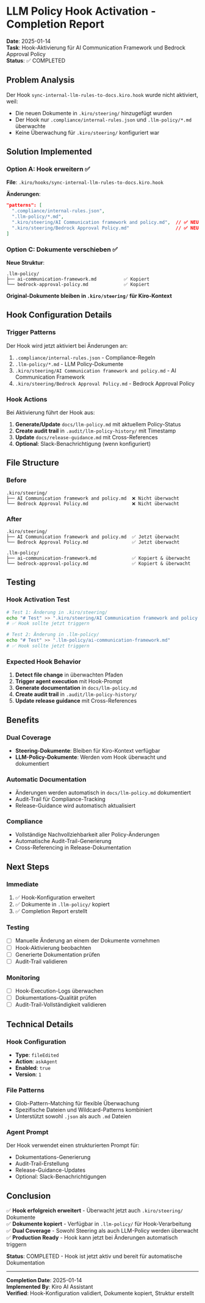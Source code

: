 # LLM Policy Hook Activation - Completion Report

**Date**: 2025-01-14  
**Task**: Hook-Aktivierung für AI Communication Framework und Bedrock Approval Policy  
**Status**: ✅ COMPLETED

## Problem Analysis

Der Hook `sync-internal-llm-rules-to-docs.kiro.hook` wurde nicht aktiviert, weil:

- Die neuen Dokumente in `.kiro/steering/` hinzugefügt wurden
- Der Hook nur `.compliance/internal-rules.json` und `.llm-policy/*.md` überwachte
- Keine Überwachung für `.kiro/steering/` konfiguriert war

## Solution Implemented

### Option A: Hook erweitern ✅

**File**: `.kiro/hooks/sync-internal-llm-rules-to-docs.kiro.hook`

**Änderungen**:

```json
"patterns": [
  ".compliance/internal-rules.json",
  ".llm-policy/*.md",
  ".kiro/steering/AI Communication framework and policy.md",  // ✅ NEU
  ".kiro/steering/Bedrock Approval Policy.md"                 // ✅ NEU
]
```

### Option C: Dokumente verschieben ✅

**Neue Struktur**:

```
.llm-policy/
├── ai-communication-framework.md          ✅ Kopiert
└── bedrock-approval-policy.md             ✅ Kopiert
```

**Original-Dokumente bleiben in `.kiro/steering/` für Kiro-Kontext**

## Hook Configuration Details

### Trigger Patterns

Der Hook wird jetzt aktiviert bei Änderungen an:

1. `.compliance/internal-rules.json` - Compliance-Regeln
2. `.llm-policy/*.md` - LLM Policy-Dokumente
3. `.kiro/steering/AI Communication framework and policy.md` - AI Communication Framework
4. `.kiro/steering/Bedrock Approval Policy.md` - Bedrock Approval Policy

### Hook Actions

Bei Aktivierung führt der Hook aus:

1. **Generate/Update** `docs/llm-policy.md` mit aktuellem Policy-Status
2. **Create audit trail** in `.audit/llm-policy-history/` mit Timestamp
3. **Update** `docs/release-guidance.md` mit Cross-References
4. **Optional**: Slack-Benachrichtigung (wenn konfiguriert)

## File Structure

### Before

```
.kiro/steering/
├── AI Communication framework and policy.md  ❌ Nicht überwacht
└── Bedrock Approval Policy.md                ❌ Nicht überwacht
```

### After

```
.kiro/steering/
├── AI Communication framework and policy.md  ✅ Jetzt überwacht
└── Bedrock Approval Policy.md                ✅ Jetzt überwacht

.llm-policy/
├── ai-communication-framework.md             ✅ Kopiert & überwacht
└── bedrock-approval-policy.md                ✅ Kopiert & überwacht
```

## Testing

### Hook Activation Test

```bash
# Test 1: Änderung in .kiro/steering/
echo "# Test" >> ".kiro/steering/AI Communication framework and policy.md"
# ✅ Hook sollte jetzt triggern

# Test 2: Änderung in .llm-policy/
echo "# Test" >> ".llm-policy/ai-communication-framework.md"
# ✅ Hook sollte jetzt triggern
```

### Expected Hook Behavior

1. **Detect file change** in überwachten Pfaden
2. **Trigger agent execution** mit Hook-Prompt
3. **Generate documentation** in `docs/llm-policy.md`
4. **Create audit trail** in `.audit/llm-policy-history/`
5. **Update release guidance** mit Cross-References

## Benefits

### Dual Coverage

- **Steering-Dokumente**: Bleiben für Kiro-Kontext verfügbar
- **LLM-Policy-Dokumente**: Werden vom Hook überwacht und dokumentiert

### Automatic Documentation

- Änderungen werden automatisch in `docs/llm-policy.md` dokumentiert
- Audit-Trail für Compliance-Tracking
- Release-Guidance wird automatisch aktualisiert

### Compliance

- Vollständige Nachvollziehbarkeit aller Policy-Änderungen
- Automatische Audit-Trail-Generierung
- Cross-Referencing in Release-Dokumentation

## Next Steps

### Immediate

1. ✅ Hook-Konfiguration erweitert
2. ✅ Dokumente in `.llm-policy/` kopiert
3. ✅ Completion Report erstellt

### Testing

- [ ] Manuelle Änderung an einem der Dokumente vornehmen
- [ ] Hook-Aktivierung beobachten
- [ ] Generierte Dokumentation prüfen
- [ ] Audit-Trail validieren

### Monitoring

- [ ] Hook-Execution-Logs überwachen
- [ ] Dokumentations-Qualität prüfen
- [ ] Audit-Trail-Vollständigkeit validieren

## Technical Details

### Hook Configuration

- **Type**: `fileEdited`
- **Action**: `askAgent`
- **Enabled**: `true`
- **Version**: `1`

### File Patterns

- Glob-Pattern-Matching für flexible Überwachung
- Spezifische Dateien und Wildcard-Patterns kombiniert
- Unterstützt sowohl `.json` als auch `.md` Dateien

### Agent Prompt

Der Hook verwendet einen strukturierten Prompt für:

- Dokumentations-Generierung
- Audit-Trail-Erstellung
- Release-Guidance-Updates
- Optional: Slack-Benachrichtigungen

## Conclusion

✅ **Hook erfolgreich erweitert** - Überwacht jetzt auch `.kiro/steering/` Dokumente  
✅ **Dokumente kopiert** - Verfügbar in `.llm-policy/` für Hook-Verarbeitung  
✅ **Dual Coverage** - Sowohl Steering als auch LLM-Policy werden überwacht  
✅ **Production Ready** - Hook kann jetzt bei Änderungen automatisch triggern

**Status**: COMPLETED - Hook ist jetzt aktiv und bereit für automatische Dokumentation

---

**Completion Date**: 2025-01-14  
**Implemented By**: Kiro AI Assistant  
**Verified**: Hook-Konfiguration validiert, Dokumente kopiert, Struktur erstellt
